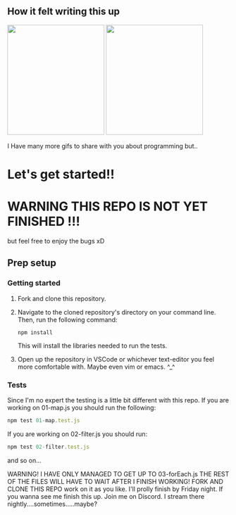 ## How it felt writing this up

<img src="https://media.giphy.com/media/wGEymBvo6FUlR9bbda/giphy-downsized-large.gif" style="height: 250px; width: 220px"/>

<img src="https://media.giphy.com/media/K7StRcr7hagJpXROmb/giphy.gif" style="height: 250px; width: 220px"/>


I Have many more gifs to share with you about programming but..
# Let's get started!!

# WARNING THIS REPO IS NOT YET FINISHED !!!
but feel free to enjoy the bugs xD
## Prep setup

### Getting started

1. Fork and clone this repository.

1. Navigate to the cloned repository's directory on your command line. Then, run the following command:

   ```
   npm install
   ```

   This will install the libraries needed to run the tests.

1. Open up the repository in VSCode or whichever text-editor you feel more comfortable with. Maybe even vim or emacs. ^_^

### Tests

Since I'm no expert the testing is a little bit different with this repo. If you are working on 01-map.js you should run the following:

```javascript
npm test 01-map.test.js
```

If you are working on 02-filter.js you should run:

```javascript
npm test 02-filter.test.js
```
and so on...

WARNING!
I HAVE ONLY MANAGED TO GET UP TO 03-forEach.js
THE REST OF THE FILES WILL HAVE TO WAIT AFTER I FINISH WORKING!
FORK AND CLONE THIS REPO work on it as you like. I'll prolly finish by Friday night. If you wanna see me finish this up. Join me on Discord. I stream there nightly....sometimes.....maybe?